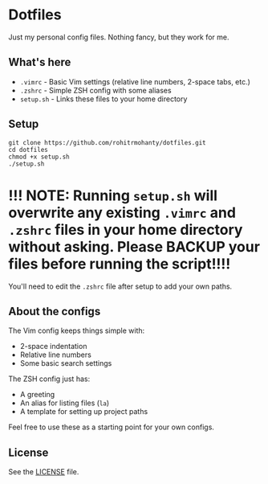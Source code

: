 # Dotfiles

Just my personal config files. Nothing fancy, but they work for me.

## What's here

- `.vimrc` - Basic Vim settings (relative line numbers, 2-space tabs, etc.)
- `.zshrc` - Simple ZSH config with some aliases
- `setup.sh` - Links these files to your home directory

## Setup

```
git clone https://github.com/rohitrmohanty/dotfiles.git
cd dotfiles
chmod +x setup.sh
./setup.sh
```

# **!!! NOTE:** Running `setup.sh` will overwrite any existing `.vimrc` and `.zshrc` files in your home directory without asking. Please **BACKUP** your files before running the script!!!!

You'll need to edit the `.zshrc` file after setup to add your own paths.

## About the configs

The Vim config keeps things simple with:
- 2-space indentation
- Relative line numbers
- Some basic search settings

The ZSH config just has:
- A greeting
- An alias for listing files (`la`)
- A template for setting up project paths

Feel free to use these as a starting point for your own configs.

## License

See the [LICENSE](./LICENSE) file.
